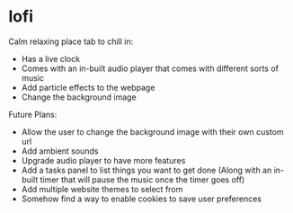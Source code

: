 # lofi

Calm relaxing place tab to chill in:
 - Has a live clock
 - Comes with an in-built audio player that comes with different sorts of music
 - Add particle effects to the webpage
 - Change the background image

Future Plans:
 - Allow the user to change the background image with their own custom url
 - Add ambient sounds
 - Upgrade audio player to have more features
 - Add a tasks panel to list things you want to get done (Along with an in-built timer that will pause the music once the timer goes off)
 - Add multiple website themes to select from
 - Somehow find a way to enable cookies to save user preferences
